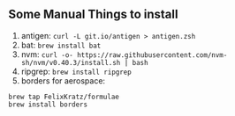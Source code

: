 ## Some Manual Things to install
1. antigen: `curl -L git.io/antigen > antigen.zsh`
2. bat: `brew install bat`
3. nvm: `curl -o- https://raw.githubusercontent.com/nvm-sh/nvm/v0.40.3/install.sh | bash`
4. ripgrep: `brew install ripgrep`
5. borders for aerospace:
```
brew tap FelixKratz/formulae
brew install borders
```
